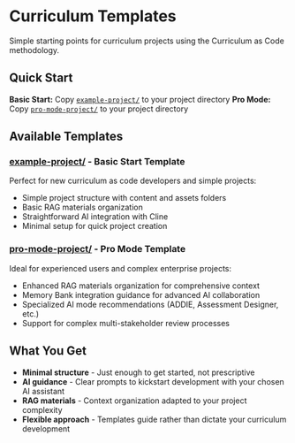 # Curriculum Templates

Simple starting points for curriculum projects using the Curriculum as Code methodology.

## Quick Start

**Basic Start:** Copy [`example-project/`](example-project) to your project directory
**Pro Mode:** Copy [`pro-mode-project/`](pro-mode-project) to your project directory

## Available Templates

### **[example-project/](example-project)** - Basic Start Template
Perfect for new curriculum as code developers and simple projects:
- Simple project structure with content and assets folders
- Basic RAG materials organization
- Straightforward AI integration with Cline
- Minimal setup for quick project creation

### **[pro-mode-project/](pro-mode-project)** - Pro Mode Template
Ideal for experienced users and complex enterprise projects:
- Enhanced RAG materials organization for comprehensive context
- Memory Bank integration guidance for advanced AI collaboration
- Specialized AI mode recommendations (ADDIE, Assessment Designer, etc.)
- Support for complex multi-stakeholder review processes

## What You Get

- **Minimal structure** - Just enough to get started, not prescriptive
- **AI guidance** - Clear prompts to kickstart development with your chosen AI assistant
- **RAG materials** - Context organization adapted to your project complexity
- **Flexible approach** - Templates guide rather than dictate your curriculum development

